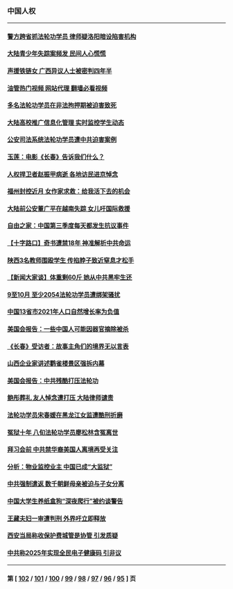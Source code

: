 ### 中国人权
---
#### [警方跨省抓法轮功学员 律师疑洛阳暗设陷害机构](../../pages/ncid278/n13870178.md?11241245) 
#### [大陆青少年失踪案频发 民间人心慌慌](../../pages/ncid278/n13870138.md?11241245) 
#### [声援铁链女 广西异议人士被密判四年半](../../pages/ncid278/n13870924.md?11241245) 
#### [油管热门视频 网站代理 翻墙必看视频](http://138.2.39.72:81/youtube.html?epic-marker?11241245)
#### [多名法轮功学员在非法拘押期被迫害致死](../../pages/ncid278/n13870463.md?11241245) 
#### [大陆高校推广信息化管理 实时监控学生动态](../../pages/ncid278/n13868784.md?11241245) 
#### [公安司法系统法轮功学员遭中共迫害案例](../../pages/ncid278/n13869580.md?11241245) 
#### [玉莲：电影《长春》告诉我们什么？](../../pages/ncid278/n13869471.md?11241245) 
#### [人权捍卫者赵振甲病逝 各地访民进京悼念](../../pages/ncid278/n13869662.md?11241245) 
#### [福州封控近月 女作家求救：给我活下去的机会](../../pages/ncid278/n13869548.md?11241245) 
#### [大陆前公安董广平在越南失踪 女儿吁国际救援](../../pages/ncid278/n13869405.md?11241245) 
#### [自由之家：中国第三季度每天都发生抗议事件](../../pages/ncid278/n13869343.md?11241245) 
#### [【十字路口】奇书遭禁18年 神准解析中共命运](../../pages/ncid278/n13869175.md?11241245) 
#### [陕西3名教师围殴学生 传掐脖子致近窒息才松手](../../pages/ncid278/n13869026.md?11241245) 
#### [【新闻大家谈】体重剩60斤 她从中共黑牢生还](../../pages/ncid278/n13868304.md?11241245) 
#### [9至10月 至少2054法轮功学员遭绑架骚扰](../../pages/ncid278/n13867111.md?11241245) 
#### [中国13省市2021年人口自然增长率为负值](../../pages/ncid278/n13868538.md?11241245) 
#### [美国会报告：一些中国人可能因器官摘除被杀](../../pages/ncid278/n13867964.md?11241245) 
#### [《长春》受访者：故事主角们的境界无以言表](../../pages/ncid278/n13853008.md?11241245) 
#### [山西企业家讲述鹳雀楼景区强拆内幕](../../pages/ncid278/n13867311.md?11241245) 
#### [美国会报告：中共残酷打压法轮功](../../pages/ncid278/n13867408.md?11241245) 
#### [鲍彤葬礼 友人悼念遭打压 大陆律师谴责](../../pages/ncid278/n13866973.md?11241245) 
#### [法轮功学员宋春媛在黑龙江女监遭酷刑折磨](../../pages/ncid278/n13865630.md?11241245) 
#### [冤狱十年 八旬法轮功学员廖松林含冤离世](../../pages/ncid278/n13864239.md?11241245) 
#### [拜习会前 中共禁华裔美国人离境再受关注](../../pages/ncid278/n13865282.md?11241245) 
#### [分析：物业监控业主 中国已成“大监狱”](../../pages/ncid278/n13864795.md?11241245) 
#### [中共强制遣返 数千朝鲜母亲被迫与子女分离](../../pages/ncid278/n13864741.md?11241245) 
#### [中国大学生养纸盒狗“深夜爬行”被约谈警告](../../pages/ncid278/n13864617.md?11241245) 
#### [王藏夫妇一审遭判刑 外界吁立即释放](../../pages/ncid278/n13864583.md?11241245) 
#### [西安当局称收保护费城管是协管 引发质疑](../../pages/ncid278/n13864581.md?11241245) 
#### [中共称2025年实现全民电子健康码 引非议](../../pages/ncid278/n13864438.md?11241245) 

---
#### 第 [ [102](./102.md?11241245) / [101](./101.md?11241245) / [100](./100.md?11241245) / [99](./99.md?11241245) / [98](./98.md?11241245) / [97](./97.md?11241245) / [96](./96.md?11241245) / [95](./95.md?11241245) ] 页

